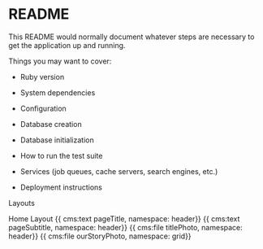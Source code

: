 # README

This README would normally document whatever steps are necessary to get the
application up and running.

Things you may want to cover:

* Ruby version

* System dependencies

* Configuration

* Database creation

* Database initialization

* How to run the test suite

* Services (job queues, cache servers, search engines, etc.)

* Deployment instructions


Layouts

Home Layout 
{{ cms:text pageTitle, namespace: header}}
{{ cms:text pageSubtitle, namespace: header}}
{{ cms:file titlePhoto, namespace: header}}
{{ cms:file ourStoryPhoto, namespace: grid}}




